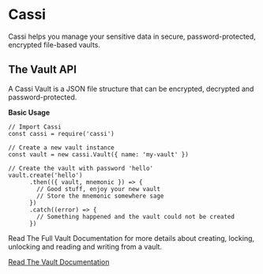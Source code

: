 # Cassi

Cassi helps you manage your sensitive data in secure, password-protected, encrypted file-based vaults.

## The Vault API

A Cassi Vault is a JSON file structure that can be encrypted, decrypted and password-protected.

**Basic Usage**

```
// Import Cassi
const cassi = require('cassi')

// Create a new vault instance
const vault = new cassi.Vault({ name: 'my-vault' })

// Create the vault with password 'hello'
vault.create('hello')
      .then(({ vault, mnemonic }) => {
        // Good stuff, enjoy your new vault
        // Store the mnemonic somewhere sage
      })
      .catch((error) => {
        // Something happened and the vault could not be created
      })
```

Read The Full Vault Documentation for more details about creating, locking, unlocking and reading and writing from a vault.

[Read The Vault Documentation](/docs/vault)
